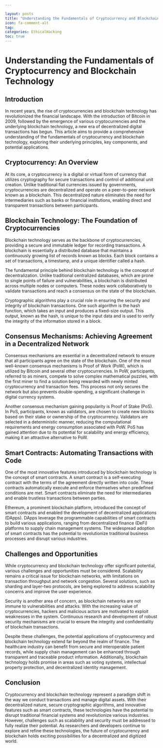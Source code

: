 ```yaml
---

layout: posts
title: "Understanding the Fundamentals of Cryptocurrency and Blockchain Technology"
icon: fa-comment-alt
tag:      
categories: EthicalHacking
toc: true
---
```




# Understanding the Fundamentals of Cryptocurrency and Blockchain Technology

## Introduction

In recent years, the rise of cryptocurrencies and blockchain technology has revolutionized the financial landscape. With the introduction of Bitcoin in 2009, followed by the emergence of various cryptocurrencies and the underlying blockchain technology, a new era of decentralized digital transactions has begun. This article aims to provide a comprehensive understanding of the fundamentals of cryptocurrency and blockchain technology, exploring their underlying principles, key components, and potential applications.

## Cryptocurrency: An Overview

At its core, a cryptocurrency is a digital or virtual form of currency that utilizes cryptography for secure transactions and control of additional unit creation. Unlike traditional fiat currencies issued by governments, cryptocurrencies are decentralized and operate on a peer-to-peer network known as a blockchain. This decentralized nature eliminates the need for intermediaries such as banks or financial institutions, enabling direct and transparent transactions between participants.

## Blockchain Technology: The Foundation of Cryptocurrencies

Blockchain technology serves as the backbone of cryptocurrencies, providing a secure and immutable ledger for recording transactions. A blockchain is essentially a distributed database that maintains a continuously growing list of records known as blocks. Each block contains a set of transactions, a timestamp, and a unique identifier called a hash.

The fundamental principle behind blockchain technology is the concept of decentralization. Unlike traditional centralized databases, which are prone to single points of failure and vulnerabilities, a blockchain is distributed across multiple nodes or computers. These nodes work collaboratively to validate transactions and reach a consensus on the state of the blockchain.

Cryptographic algorithms play a crucial role in ensuring the security and integrity of blockchain transactions. One such algorithm is the hash function, which takes an input and produces a fixed-size output. This output, known as the hash, is unique to the input data and is used to verify the integrity of the information stored in a block.

## Consensus Mechanisms: Achieving Agreement in a Decentralized Network

Consensus mechanisms are essential in a decentralized network to ensure that all participants agree on the state of the blockchain. One of the most well-known consensus mechanisms is Proof of Work (PoW), which is utilized by Bitcoin and several other cryptocurrencies. In PoW, participants, referred to as miners, compete to solve complex mathematical puzzles, with the first miner to find a solution being rewarded with newly minted cryptocurrency and transaction fees. This process not only secures the network but also prevents double-spending, a significant challenge in digital currency systems.

Another consensus mechanism gaining popularity is Proof of Stake (PoS). In PoS, participants, known as validators, are chosen to create new blocks based on their stake or ownership of the cryptocurrency. Validators are selected in a deterministic manner, reducing the computational requirements and energy consumption associated with PoW. PoS has gained attention due to its potential for scalability and energy efficiency, making it an attractive alternative to PoW.

## Smart Contracts: Automating Transactions with Code

One of the most innovative features introduced by blockchain technology is the concept of smart contracts. A smart contract is a self-executing contract with the terms of the agreement directly written into code. These contracts automatically execute and enforce themselves when predefined conditions are met. Smart contracts eliminate the need for intermediaries and enable trustless transactions between parties.

Ethereum, a prominent blockchain platform, introduced the concept of smart contracts and enabled the development of decentralized applications (DApps). DApps leverage the programmable capabilities of smart contracts to build various applications, ranging from decentralized finance (DeFi) platforms to supply chain management systems. The widespread adoption of smart contracts has the potential to revolutionize traditional business processes and disrupt various industries.

## Challenges and Opportunities

While cryptocurrency and blockchain technology offer significant potential, various challenges and opportunities must be considered. Scalability remains a critical issue for blockchain networks, with limitations on transaction throughput and network congestion. Several solutions, such as sharding and layer-two protocols, are being explored to address scalability concerns and improve the user experience.

Security is another area of concern, as blockchain networks are not immune to vulnerabilities and attacks. With the increasing value of cryptocurrencies, hackers and malicious actors are motivated to exploit weaknesses in the system. Continuous research and development of robust security mechanisms are crucial to ensure the integrity and confidentiality of blockchain transactions.

Despite these challenges, the potential applications of cryptocurrency and blockchain technology extend far beyond the realm of finance. The healthcare industry can benefit from secure and interoperable patient records, while supply chain management can be enhanced through transparent and traceable product information. Additionally, blockchain technology holds promise in areas such as voting systems, intellectual property protection, and decentralized identity management.

## Conclusion

Cryptocurrency and blockchain technology represent a paradigm shift in the way we conduct transactions and manage digital assets. With their decentralized nature, secure cryptographic algorithms, and innovative features such as smart contracts, these technologies have the potential to disrupt traditional financial systems and revolutionize various industries. However, challenges such as scalability and security must be addressed to fully realize their potential. As researchers and developers continue to explore and refine these technologies, the future of cryptocurrency and blockchain holds exciting possibilities for a decentralized and digitized world.